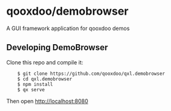 # qooxdoo/demobrowser
A GUI framework application for qooxdoo demos

## Developing DemoBrowser
Clone this repo and compile it:

```
    $ git clone https://github.com/qooxdoo/qxl.demobrowser
    $ cd qxl.demobrowser
    $ npm install
    $ qx serve
```
Then open [http://localhost:8080](http://localhost:8080)


